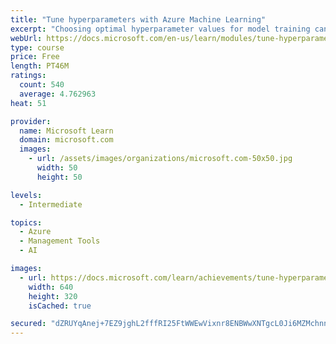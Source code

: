 ```yaml
---
title: "Tune hyperparameters with Azure Machine Learning"
excerpt: "Choosing optimal hyperparameter values for model training can be difficult, and usually involved a great deal of trial and error. With Azure Machine Learning, you can leverage cloud-scale experiments to tune hyperparameters."
webUrl: https://docs.microsoft.com/en-us/learn/modules/tune-hyperparameters-with-azure-machine-learning/
type: course
price: Free
length: PT46M
ratings:
  count: 540
  average: 4.762963
heat: 51

provider:
  name: Microsoft Learn
  domain: microsoft.com
  images:
    - url: /assets/images/organizations/microsoft.com-50x50.jpg
      width: 50
      height: 50

levels:
  - Intermediate

topics:
  - Azure
  - Management Tools
  - AI

images:
  - url: https://docs.microsoft.com/learn/achievements/tune-hyperparameters-with-azure-machine-learning-social.png
    width: 640
    height: 320
    isCached: true

secured: "dZRUYqAnej+7EZ9jghL2fffRI25FtWWEwVixnr8ENBWwXNTgcL0Ji6MZMchnnZwoUHyRFI1OBmMvCqlhiZEzSQ9LfLYypKm9QmPL1g3lL6JkAjkSYcZ5wO0IgZMAE2jrQ5ArZC6TLO1AmLnVx+ScMXxcL8m6sjnS8tmSKJDYuLgDQvSMe/cHDGRuyO/VqjMgYaxJVzS9xXVq0J/ZcXmGm6k4iYvT6ST22ldl7QJvrSIwCSEI8S7X7S905nvpnce/WGnLUduUttAil6ZY9vv25Szi8toS/tNhPl823XuAC8uYkeOFPNlChO9lymwVC4T1jBqRHvbq6VEXyxMAjjTs8deCgNg/O0W5+M+7KAVq1pTaauBpd0rvNNvDk4kYH3rxR0Iygmf4AYUyBA2aov4Cowqq6QUh2PW9TN7fLBtJh9E=;XI+0uwCZZKML/gTRAlrffw=="
---
```


